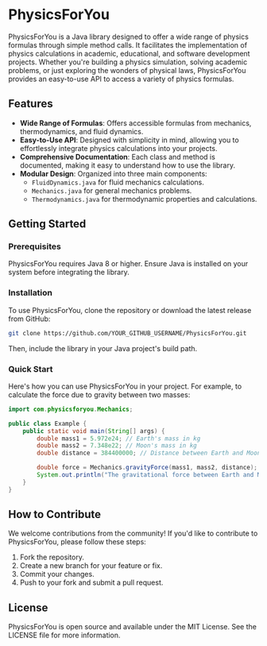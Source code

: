 
# PhysicsForYou

PhysicsForYou is a Java library designed to offer a wide range of physics formulas through simple method calls. It facilitates the implementation of physics calculations in academic, educational, and software development projects. Whether you're building a physics simulation, solving academic problems, or just exploring the wonders of physical laws, PhysicsForYou provides an easy-to-use API to access a variety of physics formulas.

## Features

- **Wide Range of Formulas**: Offers accessible formulas from mechanics, thermodynamics, and fluid dynamics.
- **Easy-to-Use API**: Designed with simplicity in mind, allowing you to effortlessly integrate physics calculations into your projects.
- **Comprehensive Documentation**: Each class and method is documented, making it easy to understand how to use the library.
- **Modular Design**: Organized into three main components:
  - `FluidDynamics.java` for fluid mechanics calculations.
  - `Mechanics.java` for general mechanics problems.
  - `Thermodynamics.java` for thermodynamic properties and calculations.

## Getting Started

### Prerequisites

PhysicsForYou requires Java 8 or higher. Ensure Java is installed on your system before integrating the library.

### Installation

To use PhysicsForYou, clone the repository or download the latest release from GitHub:

```bash
git clone https://github.com/YOUR_GITHUB_USERNAME/PhysicsForYou.git
```

Then, include the library in your Java project's build path.

### Quick Start

Here's how you can use PhysicsForYou in your project. For example, to calculate the force due to gravity between two masses:

```java
import com.physicsforyou.Mechanics;

public class Example {
    public static void main(String[] args) {
        double mass1 = 5.972e24; // Earth's mass in kg
        double mass2 = 7.348e22; // Moon's mass in kg
        double distance = 384400000; // Distance between Earth and Moon in meters

        double force = Mechanics.gravityForce(mass1, mass2, distance);
        System.out.println("The gravitational force between Earth and Moon is: " + force + " N");
    }
}
```

## How to Contribute

We welcome contributions from the community! If you'd like to contribute to PhysicsForYou, please follow these steps:

1. Fork the repository.
2. Create a new branch for your feature or fix.
3. Commit your changes.
4. Push to your fork and submit a pull request.

## License

PhysicsForYou is open source and available under the MIT License. See the LICENSE file for more information.
